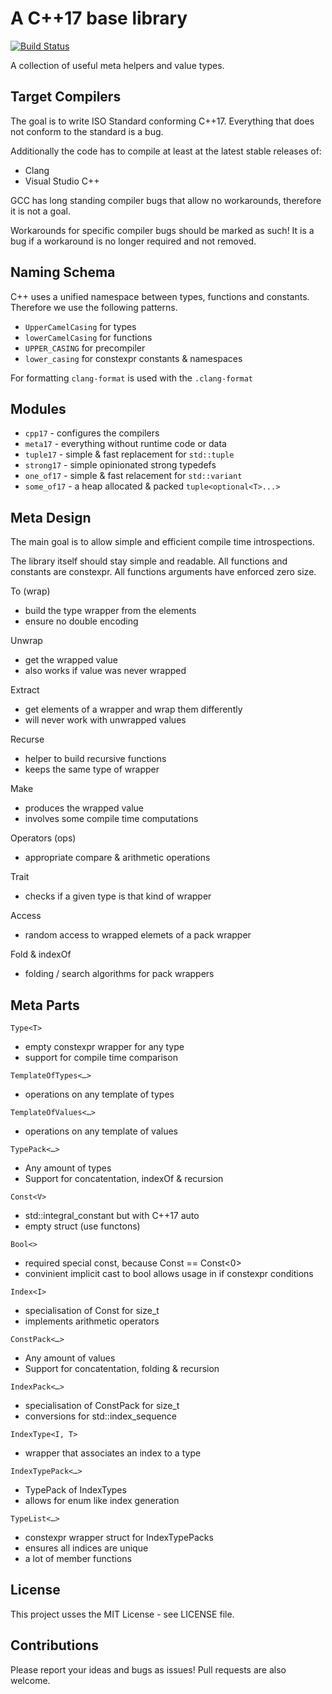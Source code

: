 # A C++17 base library

[![Build Status](https://travis-ci.org/basicpp17/basicpp17.svg?branch=develop)](https://travis-ci.org/basicpp17/basicpp17)

A collection of useful meta helpers and value types.

## Target Compilers

The goal is to write ISO Standard conforming C++17.
Everything that does not conform to the standard is a bug.

Additionally the code has to compile at least at the latest stable releases of:
* Clang
* Visual Studio C++

GCC has long standing compiler bugs that allow no workarounds,
therefore it is not a goal.

Workarounds for specific compiler bugs should be marked as such!
It is a bug if a workaround is no longer required and not removed.

## Naming Schema

C++ uses a unified namespace between types, functions and constants.
Therefore we use the following patterns.

* `UpperCamelCasing` for types
* `lowerCamelCasing` for functions
* `UPPER_CASING` for precompiler
* `lower_casing` for constexpr constants & namespaces

For formatting `clang-format` is used with the `.clang-format`

## Modules

* `cpp17` - configures the compilers
* `meta17` - everything without runtime code or data
* `tuple17` - simple & fast replacement for `std::tuple`
* `strong17` - simple opinionated strong typedefs
* `one_of17` - simple & fast relacement for `std::variant`
* `some_of17` - a heap allocated & packed `tuple<optional<T>...>`

## Meta Design

The main goal is to allow simple and efficient compile time introspections.

The library itself should stay simple and readable.
All functions and constants are constexpr.
All functions arguments have enforced zero size.

To (wrap)
- build the type wrapper from the elements
- ensure no double encoding

Unwrap
- get the wrapped value
- also works if value was never wrapped

Extract
- get elements of a wrapper and wrap them differently
- will never work with unwrapped values

Recurse
- helper to build recursive functions
- keeps the same type of wrapper

Make
- produces the wrapped value
- involves some compile time computations

Operators (ops)
- appropriate compare & arithmetic operations

Trait
- checks if a given type is that kind of wrapper

Access
- random access to wrapped elemets of a pack wrapper

Fold & indexOf
- folding / search algorithms for pack wrappers

## Meta Parts

`Type<T>`
- empty constexpr wrapper for any type
- support for compile time comparison

`TemplateOfTypes<…>`
- operations on any template of types

`TemplateOfValues<…>`
- operations on any template of values

`TypePack<…>`
- Any amount of types
- Support for concatentation, indexOf & recursion

`Const<V>`
- std::integral_constant but with C++17 auto
- empty struct (use functons)

`Bool<>`
- required special const, because Const<false> == Const<0>
- convinient implicit cast to bool allows usage in if constexpr conditions

`Index<I>`
- specialisation of Const for size_t
- implements arithmetic operators

`ConstPack<…>`
- Any amount of values
- Support for concatentation, folding & recursion

`IndexPack<…>`
- specialisation of ConstPack for size_t
- conversions for std::index_sequence

`IndexType<I, T>`
- wrapper that associates an index to a type

`IndexTypePack<…>`
- TypePack of IndexTypes
- allows for enum like index generation

`TypeList<…>`
- constexpr wrapper struct for IndexTypePacks
- ensures all indices are unique
- a lot of member functions

## License

This project usses the MIT License - see LICENSE file.

## Contributions

Please report your ideas and bugs as issues!
Pull requests are also welcome.
